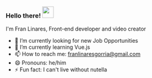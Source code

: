 ### Hello there! <img src="https://raw.githubusercontent.com/MartinHeinz/MartinHeinz/master/wave.gif" width="30px">

I'm Fran Linares, Front-end developer and video creator

- 🔭 I’m currently looking for new Job Opportunities
- 🌱 I’m currently learning Vue.js 
- 📫 How to reach me: franlinaresgorria@gmail.com
- 😄 Pronouns: he/him
- ⚡ Fun fact: I can't live without nutella


